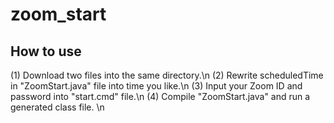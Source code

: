 # zoom_start
## How to use
(1) Download two files into the same directory.\n
(2) Rewrite scheduledTime in "ZoomStart.java" file into time you like.\n
(3) Input your Zoom ID and password into "start.cmd" file.\n
(4) Compile "ZoomStart.java" and run a generated class file. \n

